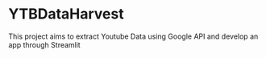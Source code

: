 # YTBDataHarvest
This project aims to extract Youtube Data using Google API and develop an app through Streamlit
